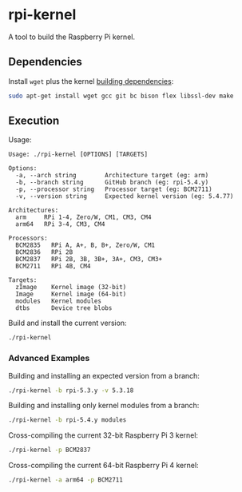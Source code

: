 # rpi-kernel

A tool to build the Raspberry Pi kernel.

## Dependencies

Install `wget` plus the kernel [building dependencies](https://www.raspberrypi.org/documentation/linux/kernel/building.md):

```bash
sudo apt-get install wget gcc git bc bison flex libssl-dev make
```

## Execution

Usage:

```text
Usage: ./rpi-kernel [OPTIONS] [TARGETS]

Options:
  -a, --arch string        Architecture target (eg: arm)
  -b, --branch string      GitHub branch (eg: rpi-5.4.y)
  -p, --processor string   Processor target (eg: BCM2711)
  -v, --version string     Expected kernel version (eg: 5.4.77)

Architectures:
  arm     RPi 1-4, Zero/W, CM1, CM3, CM4
  arm64   RPi 3-4, CM3, CM4

Processors:
  BCM2835   RPi A, A+, B, B+, Zero/W, CM1
  BCM2836   RPi 2B
  BCM2837   RPi 2B, 3B, 3B+, 3A+, CM3, CM3+
  BCM2711   RPi 4B, CM4

Targets:
  zImage    Kernel image (32-bit)
  Image     Kernel image (64-bit)
  modules   Kernel modules
  dtbs      Device tree blobs
```

Build and install the current version:

```bash
./rpi-kernel
```

### Advanced Examples

Building and installing an expected version from a branch:

```bash
./rpi-kernel -b rpi-5.3.y -v 5.3.18
```

Building and installing only kernel modules from a branch:

```bash
./rpi-kernel -b rpi-5.4.y modules
```

Cross-compiling the current 32-bit Raspberry Pi 3 kernel:

```bash
./rpi-kernel -p BCM2837
```

Cross-compiling the current 64-bit Raspberry Pi 4 kernel:

```bash
./rpi-kernel -a arm64 -p BCM2711
```
